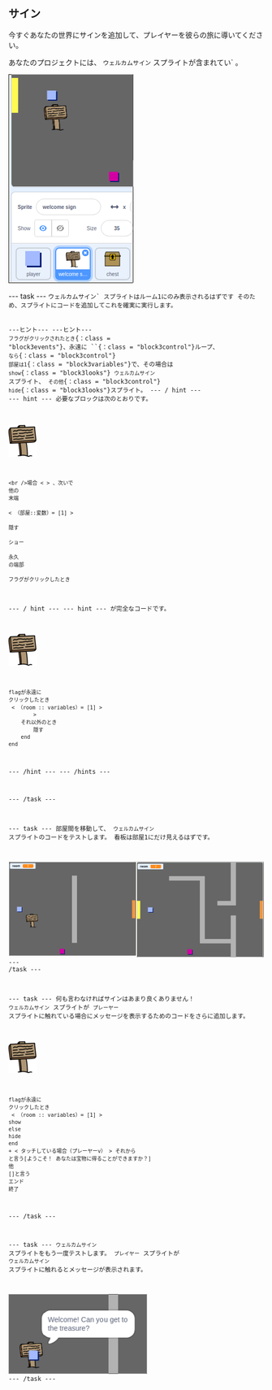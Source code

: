 ## サイン

今すぐあなたの世界にサインを追加して、プレイヤーを彼らの旅に導いてください。

あなたのプロジェクトには、 `ウェルカムサイン` スプライトが含まれてい` 。</p>

<p><img src="images/world-sign.png" alt="スクリーンショット" /></p>

<p>--- task ---
 <code>ウェルカムサイン` スプライトはルーム1にのみ表示されるはずです そのため、スプライトにコードを追加してこれを確実に実行します。

\---ヒント\--- \---ヒント\--- `フラグがクリックされたとき`{：class = "block3events"}、永遠に ``{：class = "block3control"}ループ、 `なら`{：class = "block3control"} `部屋は1`{：class = "block3variables"}で、その場合は `show`{：class = "block3looks"} `ウェルカムサイン` スプライト、 `その他`{：class = "block3control"} `hide`{：class = "block3looks"}スプライト。 \--- / hint \--- \--- hint \--- 必要なブロックは次のとおりです。

![符号](images/sign.png)

```blocks3
<br />場合 < > 、次いで
他の
末端

< （部屋::変数）= [1] >

隠す

ショー

永久
の端部

フラグがクリックしたとき

```

\--- / hint \--- \--- hint \--- が完全なコードです。

![符号](images/sign.png)

```blocks3
flagが永遠に
クリックしたとき
 < （room :: variables）= [1] >
        >
    それ以外のとき
        隠す
    end
end
```

\--- /hint \--- \--- /hints \---

\--- /task \---

\--- task \--- 部屋間を移動して、 `ウェルカムサイン` スプライトのコードをテストします。 看板は部屋1にだけ見えるはずです。

![スクリーンショット](images/world-sign-test.png) \--- /task \---

\--- task \--- 何も言わなければサインはあまり良くありません！ `ウェルカムサイン` スプライトが `プレーヤー` スプライトに触れている場合にメッセージを表示するためのコードをさらに追加します。

![符号](images/sign.png)

```blocks3
flagが永遠に
クリックしたとき
 < （room :: variables）= [1] >
show
else
hide
end
+ < タッチしている場合（プレーヤーv） > それから
と言う[ようこそ！ あなたは宝物に得ることができますか？]
他
[]と言う
エンド
終了
```

\--- /task \---

\--- task \--- `ウェルカムサイン` スプライトをもう一度テストします。 `プレイヤー` スプライトが `ウェルカムサイン` スプライトに触れるとメッセージが表示されます。

![スクリーンショット](images/world-sign-test2.png) \--- /task \---